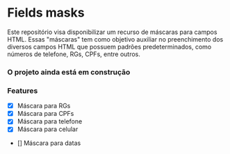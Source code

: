 # Fields masks
Este repositório visa disponibilizar um recurso de máscaras para campos
HTML. Essas "máscaras" tem como objetivo auxiliar no preenchimento dos
diversos campos HTML que possuem padrões predeterminados, como números
de telefone, RGs, CPFs, entre outros.

### O projeto ainda está em construção

### Features
- [x] Máscara para RGs
- [x] Máscara para CPFs
- [x] Máscara para telefone
- [x] Máscara para celular
- [] Máscara para datas
